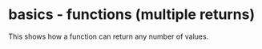 # basics - functions (multiple returns)

This shows how a function can return any number of values.
